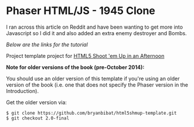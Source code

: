 # Phaser HTML/JS - 1945 Clone
I ran across this article on Reddit and have been wanting to get more into Javascript so I did it and also added an extra enemy destroyer and Bombs.

*Below are the links for the tutorial*


Project template project for [HTML5 Shoot 'em Up in an Afternoon](https://leanpub.com/html5shootemupinanafternoon)

**Note for older versions of the book (pre-October 2014):**

You should use an older version of this template if you're using an older version of the book (i.e. one that does not specify the Phaser version in the Introduction).

Get the older version via:

    $ git clone https://github.com/bryanbibat/html5shmup-template.git
    $ git checkout 2.0-final
